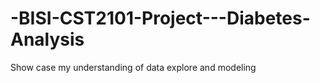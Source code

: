 # -BISI-CST2101-Project---Diabetes-Analysis
Show case my understanding of data explore and modeling 

